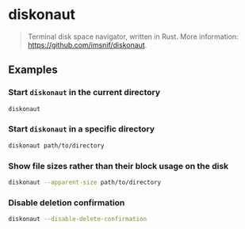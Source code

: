 # diskonaut

> Terminal disk space navigator, written in Rust. More information: <https://github.com/imsnif/diskonaut>.

## Examples

### Start `diskonaut` in the current directory

```bash
diskonaut
```

### Start `diskonaut` in a specific directory

```bash
diskonaut path/to/directory
```

### Show file sizes rather than their block usage on the disk

```bash
diskonaut --apparent-size path/to/directory
```

### Disable deletion confirmation

```bash
diskonaut --disable-delete-confirmation
```
